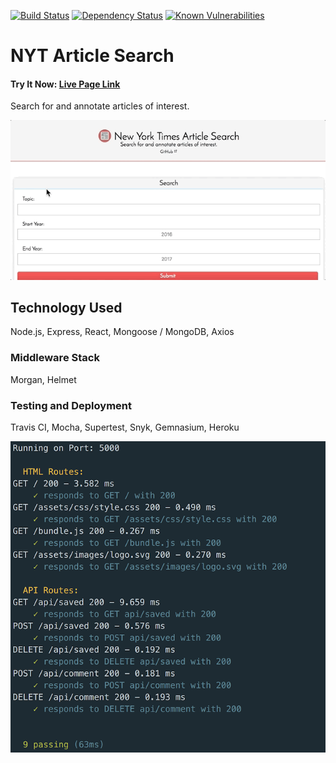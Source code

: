 [![Build Status](https://travis-ci.org/Alek-S/nytreact.svg?branch=master)](https://travis-ci.org/Alek-S/nytreact)
[![Dependency Status](https://gemnasium.com/badges/github.com/Alek-S/nytreact.svg)](https://gemnasium.com/github.com/Alek-S/nytreact)
[![Known Vulnerabilities](https://snyk.io/test/github/alek-s/nytreact/badge.svg)](https://snyk.io/test/github/alek-s/nytreact)


# NYT Article Search

#### Try It Now: [Live Page Link](https://nyt-alek.herokuapp.com/)

 Search for and annotate articles of interest.

![example](./screenshots/comment.gif)

 ## Technology Used
 Node.js, Express, React, Mongoose / MongoDB, Axios

### Middleware Stack
Morgan, Helmet

### Testing and Deployment
Travis CI, Mocha, Supertest, Snyk, Gemnasium, Heroku

![Test](./screenshots/test.png)

